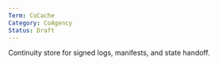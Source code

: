 ```yaml
---
Term: CoCache
Category: CoAgency
Status: Draft
---
```

Continuity store for signed logs, manifests, and state handoff.
